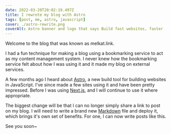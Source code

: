 ```yaml
---
date: 2022-03-20T20:02:19.497Z
title: I rewrote my blog with Astro
tags: [post, me, astro, javascript]
cover: ./astro-rewrite.png
coverAlt: Astro banner and logo that says Build fast websites, faster
---
```

Welcome to the blog that was known as melkat.link.

I had a fun technique for making a blog using a bookmarking service to act as my content management system. I never knew how the bookmarking service felt about how I was using it and it made my blog on external services.

A few months ago I heard about [Astro](https://astro.build 'Astro project website'), a new build tool for building websites in JavaScript. I've since made a few sites using it and have been pretty impressed. Before I was using [Next.js](https://nextjs.org 'NextJS project website'), and I will continue to use it where appropriate.

The biggest change will be that I can no longer simply share a link to post on my blog. I will need to write a brand new [Markdown](https://en.wikipedia.org/wiki/Markdown 'Wikipedia page on Markdown') file and deploy it, which brings it's own set of benefits. For one, I can now write posts like this.

See you soon~
